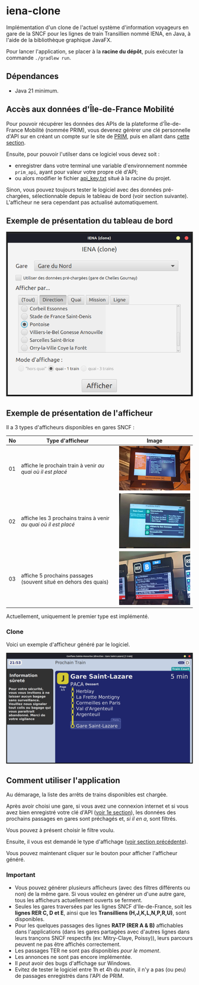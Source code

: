 # iena-clone

Implémentation d'un clone de l'actuel système d'information voyageurs en gare de la SNCF pour les lignes de train Transillien nommé IENA, en Java, à l'aide de la bibliothèque graphique JavaFX.

Pour lancer l'application, se placer à la **racine du dépôt**, puis exécuter la commande `./gradlew run`.

## Dépendances

- Java 21 minimum.

## Accès aux données d'Île-de-France Mobilité

Pour pouvoir récupérer les données des APIs de la plateforme d'Île-de-France Mobilité (nommée PRIM), vous devenez gérérer une clé personnelle d'API sur en créant un compte sur le site de [PRIM](https://prim.iledefrance-mobilites.fr), puis en allant dans [cette section](https://prim.iledefrance-mobilites.fr/fr/mes-jetons-authentification).

Ensuite, pour pouvoir l'utilser dans ce logiciel vous devez soit :

- enregistrer dans votre terminal une variable d'environnement nommée `prim_api`, ayant pour valeur votre propre clé d'API;
- ou alors modifier le fichier [api_key.txt](api_key.txt) situé à la racine du projet.

Sinon, vous pouvez toujours tester le logiciel avec des données pré-chargées, sélectionnable depuis le tableau de bord (voir section suivante). L'afficheur ne sera cependant pas actualisé automatiquement.

## Exemple de présentation du tableau de bord

![Capture d'écran du tableau de bord ayant la gare de "Asnières" sélectionnée, avec les différentes directions affichées.](pics/dashboard.png)

## Exemple de présentation de l'afficheur

Il a 3 types d'afficheurs disponibles en gares SNCF :

|No| Type d'afficheur | Image |
|--|------------------|-------|
|01|affiche le prochain train à venir *au quai où il est placé*|![Photo d'un afficheur du prochain à venir en gare de Magenta.](pics/1_train.jpg)|
|02|affiche les 3 prochains trains à venir *au quai où il est placé*|![Photo d'un afficheur de 3 passages à venir en gare de Châtelet - Les Halles.](pics/3_trains.jpg)|
|03|affiche 5 prochains passages (souvent situé en dehors des quais)|![Photo d'un afficheur de 5 passages à venir à Paris - Gare du Nord.](pics/5_trains.jpg)|

Actuellement, uniquement le premier type est implémenté.

### Clone

Voici un exemple d'afficheur généré par le logiciel.

![Capture d'écran du clone généré d'un afficheur de la gare de Conflans Sainte-Honorine.](pics/display.png)

## Comment utiliser l'application

Au démarage, la liste des arrêts de trains disponibles est chargée.

Après avoir choisi une gare, si vous avez une connexion internet et si vous avez bien enregistré votre clé d'API ([voir 1e section](#accès-aux-données-dîle-de-france-mobilité)), les données des prochains passages en gares sont préchagés et, *si il en a*, sont filtrés.

Vous pouvez à présent choisir le filtre voulu.

Ensuite, il vous est demandé le type d'affichage ([voir section précédente](#exemple-de-présentation-de-lafficheur)).

Vous pouvez maintenant cliquer sur le bouton pour afficher l'afficheur généré.

### Important

- Vous pouvez générer plusieurs afficheurs (avec des filtres différents ou non) de la même gare. Si vous voulez en générer un d'une autre gare, tous les afficheurs actuellement ouverts se ferment.
- Seules les gares traversées par les lignes SNCF d'Ile-de-France, soit les **lignes RER C, D et E**, ainsi que les **Transilliens (H,J,K,L,N,P,R,U)**, sont disponibles.
- Pour les quelques passages des lignes **RATP (RER A & B)** affichables dans l'applications (dans les gares partagées avec d'autres lignes dans leurs trançons SNCF respectifs (ex: Mitry-Claye, Poissy)), leurs parcours peuvent ne pas être affichés correctement.
- Les passages TER ne sont pas disponibles *pour le moment*.
- Les annonces ne sont pas encore implémentée.
- Il *peut* avoir des bugs d'affichage sur Windows.
- Evitez de tester le logiciel entre 1h et 4h du matin, il n'y a pas (ou peu) de passages enregistrés dans l'API de PRIM.
